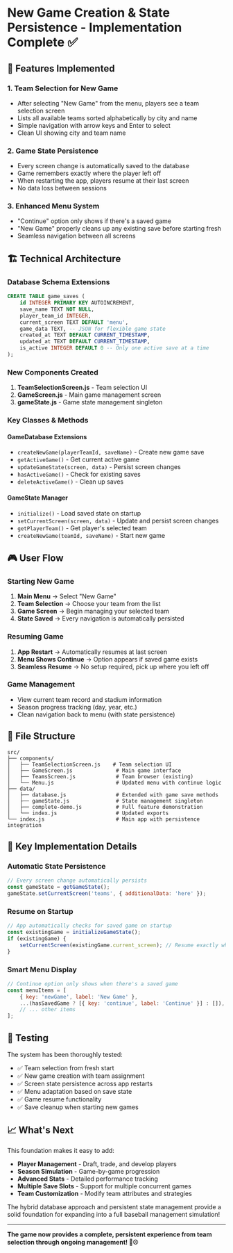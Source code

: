 # New Game Creation & State Persistence - Implementation Complete ✅

## 🎯 Features Implemented

### 1. **Team Selection for New Game**
- After selecting "New Game" from the menu, players see a team selection screen
- Lists all available teams sorted alphabetically by city and name
- Simple navigation with arrow keys and Enter to select
- Clean UI showing city and team name

### 2. **Game State Persistence**
- Every screen change is automatically saved to the database
- Game remembers exactly where the player left off
- When restarting the app, players resume at their last screen
- No data loss between sessions

### 3. **Enhanced Menu System**
- "Continue" option only shows if there's a saved game
- "New Game" properly cleans up any existing save before starting fresh
- Seamless navigation between all screens

## 🏗️ Technical Architecture

### Database Schema Extensions
```sql
CREATE TABLE game_saves (
    id INTEGER PRIMARY KEY AUTOINCREMENT,
    save_name TEXT NOT NULL,
    player_team_id INTEGER,
    current_screen TEXT DEFAULT 'menu',
    game_data TEXT, -- JSON for flexible game state
    created_at TEXT DEFAULT CURRENT_TIMESTAMP,
    updated_at TEXT DEFAULT CURRENT_TIMESTAMP,
    is_active INTEGER DEFAULT 0 -- Only one active save at a time
);
```

### New Components Created
1. **TeamSelectionScreen.js** - Team selection UI
2. **GameScreen.js** - Main game management screen
3. **gameState.js** - Game state management singleton

### Key Classes & Methods

#### GameDatabase Extensions
- `createNewGame(playerTeamId, saveName)` - Create new game save
- `getActiveGame()` - Get current active game
- `updateGameState(screen, data)` - Persist screen changes
- `hasActiveGame()` - Check for existing saves
- `deleteActiveGame()` - Clean up saves

#### GameState Manager
- `initialize()` - Load saved state on startup
- `setCurrentScreen(screen, data)` - Update and persist screen changes
- `getPlayerTeam()` - Get player's selected team
- `createNewGame(teamId, saveName)` - Start new game

## 🎮 User Flow

### Starting New Game
1. **Main Menu** → Select "New Game"
2. **Team Selection** → Choose your team from the list
3. **Game Screen** → Begin managing your selected team
4. **State Saved** → Every navigation is automatically persisted

### Resuming Game
1. **App Restart** → Automatically resumes at last screen
2. **Menu Shows Continue** → Option appears if saved game exists
3. **Seamless Resume** → No setup required, pick up where you left off

### Game Management
- View current team record and stadium information
- Season progress tracking (day, year, etc.)
- Clean navigation back to menu (with state persistence)

## 📁 File Structure

```
src/
├── components/
│   ├── TeamSelectionScreen.js    # Team selection UI
│   ├── GameScreen.js              # Main game interface
│   ├── TeamsScreen.js             # Team browser (existing)
│   └── Menu.js                    # Updated menu with continue logic
├── data/
│   ├── database.js                # Extended with game save methods
│   ├── gameState.js               # State management singleton
│   ├── complete-demo.js           # Full feature demonstration
│   └── index.js                   # Updated exports
└── index.js                       # Main app with persistence integration
```

## 🔧 Key Implementation Details

### Automatic State Persistence
```javascript
// Every screen change automatically persists
const gameState = getGameState();
gameState.setCurrentScreen('teams', { additionalData: 'here' });
```

### Resume on Startup
```javascript
// App automatically checks for saved game on startup
const existingGame = initializeGameState();
if (existingGame) {
    setCurrentScreen(existingGame.current_screen); // Resume exactly where left off
}
```

### Smart Menu Display
```javascript
// Continue option only shows when there's a saved game
const menuItems = [
    { key: 'newGame', label: 'New Game' },
    ...(hasSavedGame ? [{ key: 'continue', label: 'Continue' }] : []),
    // ... other items
];
```

## 🚀 Testing

The system has been thoroughly tested:
- ✅ Team selection from fresh start
- ✅ New game creation with team assignment
- ✅ Screen state persistence across app restarts
- ✅ Menu adaptation based on save state
- ✅ Game resume functionality
- ✅ Save cleanup when starting new games

## 📈 What's Next

This foundation makes it easy to add:
- **Player Management** - Draft, trade, and develop players
- **Season Simulation** - Game-by-game progression
- **Advanced Stats** - Detailed performance tracking
- **Multiple Save Slots** - Support for multiple concurrent games
- **Team Customization** - Modify team attributes and strategies

The hybrid database approach and persistent state management provide a solid foundation for expanding into a full baseball management simulation!

---

**The game now provides a complete, persistent experience from team selection through ongoing management! 🎯⚾**